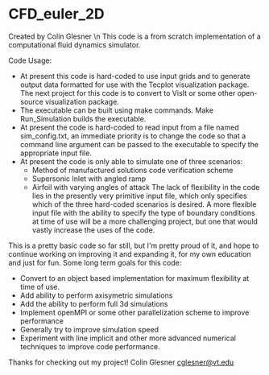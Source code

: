 # CFD_euler_2D
Created by Colin Glesner \n
This code is a from scratch implementation of a computational fluid dynamics simulator.

Code Usage:

  - At present this code is hard-coded to use input grids and to generate output data
    formatted for use with the Tecplot visualization package. The next project for this code
    is to convert to VisIt or some other open-source visualization package. 
  - The executable can be built using make commands. Make Run_Simulation builds the executable.
  - At present the code is hard-coded to read input from a file named sim_config.txt, an 
    immediate priority is to change the code so that a command line argument can be passed to 
    the executable to specify the appropriate input file.
  - At present the code is only able to simulate one of three scenarios:
    * Method of manufactured solutions code verification scheme
    * Supersonic Inlet with angled ramp
    * Airfoil with varying angles of attack
    The lack of flexibility in the code lies in the presently very primitive input file,
    which only specifies which of the three hard-coded scenarios is desired. A more flexible
    input file with the ability to specify the type of boundary conditions at time of use
    will be a more challenging project, but one that would vastly increase the uses of the code.

This is a pretty basic code so far still, but I'm pretty proud of it, and hope to continue
working on improving it and expanding it, for my own education and just for fun. Some long
term goals for this code:

   - Convert to an object based implementation for maximum flexibility at time of use.
   - Add ability to perform axisymetric simulations
   - Add the ability to perform full 3d simulations
   - Implement openMPI or some other parallelization scheme to improve performance
   - Generally try to improve simulation speed
   - Experiment with line implicit and other more advanced numerical techniques to improve code
     performance.

Thanks for checking out my project! 
Colin Glesner
cglesner@vt.edu

